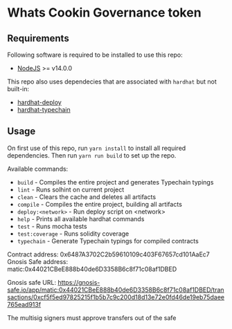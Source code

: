 # Whats Cookin Governance token

## Requirements

Following software is required to be installed to use this repo:
* [NodeJS](https://nodejs.org/en/) >= v14.0.0

This repo also uses dependecies that are associated with `hardhat` but not built-in:
* [hardhat-deploy](https://github.com/wighawag/hardhat-deploy)
* [hardhat-typechain](https://github.com/rhlsthrm/hardhat-typechain)

## Usage

On first use of this repo, run `yarn install` to install all required dependencies.
Then run `yarn run build` to set up the repo.

Available commands:
* `build` - Compiles the entire project and generates Typechain typings
* `lint` - Runs solhint on current project
* `clean` - Clears the cache and deletes all artifacts
* `compile` - Compiles the entire project, building all artifacts
* `deploy:<network>` - Run deploy script on \<network\>
* `help` - Prints all available hardhat commands
* `test` - Runs mocha tests
* `test:coverage` - Runs solidity coverage
* `typechain` - Generate Typechain typings for compiled contracts


Contract address: 0x6487A3702C2b59610109c403F67657cd101AaEc7
Gnosis Safe address: matic:0x44021CBeE888b40de6D3358B6c8f71c08af1DBED

Gnosis safe URL: https://gnosis-safe.io/app/matic:0x44021CBeE888b40de6D3358B6c8f71c08af1DBED/transactions/0xcf5f5ed97825215f1b5b7c9c200d18d13e72e0fd46de19eb75daee765ead913f

The multisig signers must approve transfers out of the safe
